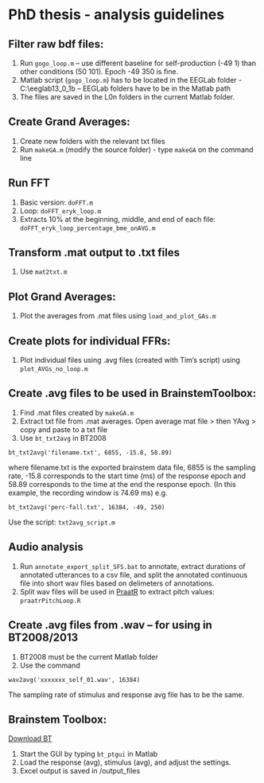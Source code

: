# PhD thesis - analysis guidelines

## Filter raw bdf files:
1.	Run `gogo_loop.m` – use different baseline for self-production (-49 1) than other conditions (50 101). Epoch -49 350 is fine.
2.	Matlab script (`gogo_loop.m`) has to be located in the EEGLab folder - C:\eeglab13_0_1b – EEGLab folders have to be in the Matlab path
3.	The files are saved in the L0n folders in the current Matlab folder.

## Create Grand Averages:
1.	Create new folders with the relevant txt files
2.	Run `makeGA.m` (modify the source folder) - type `makeGA` on the command line

## Run FFT
1. Basic version: `doFFT.m`
2. Loop: `doFFT_eryk_loop.m`
3. Extracts 10% at the beginning, middle, and end of each file: `doFFT_eryk_loop_percentage_bme_onAVG.m`

## Transform .mat output to .txt files
1. Use `mat2txt.m`

## Plot Grand Averages:
1.	Plot the averages from .mat files using `load_and_plot_GAs.m`

## Create plots for individual FFRs:
1.	Plot individual files using .avg files (created with Tim’s script) using `plot_AVGs_no_loop.m`

## Create .avg files to be used in BrainstemToolbox:
1.	Find .mat files created by `makeGA.m`
2.	Extract txt file from .mat averages. Open average mat file > then YAvg > copy and paste to a txt file
3.	Use `bt_txt2avg` in BT2008
```
bt_txt2avg('filename.txt', 6855, -15.8, 58.89)
```
where filename.txt is the exported brainstem data file, 6855 is the sampling rate, -15.8 corresponds to the start time (ms) of the response epoch and 58.89 corresponds to the time at the end the response epoch. (In this example, the recording window is 74.69 ms)
e.g.
```
bt_txt2avg('perc-fall.txt', 16384, -49, 250)
```
Use the script: `txt2avg_script.m`

## Audio analysis
1. Run `annotate_export_split_SFS.bat` to annotate, extract durations of annotated utterances to a csv file, and split the annotated continuous file into short wav files based on delimeters of annotations.
2. Split wav files will be used in [PraatR](http://www.aaronalbin.com/praatr/index.htm) to extract pitch values: `praatrPitchLoop.R`

## Create .avg files from .wav – for using in BT2008/2013
1.	BT2008 must be the current Matlab folder
2.	Use the command 
```
wav2avg('xxxxxxx_self_01.wav', 16384)
```
The sampling rate of stimulus and response avg file has to be the same.

## Brainstem Toolbox:
[Download BT](http://www.brainvolts.northwestern.edu/form/freeware.php)

1.	Start the GUI by typing `bt_ptgui` in Matlab
2.	Load the response (avg), stimulus (avg), and adjust the settings.
3.	Excel output is saved in /output_files
